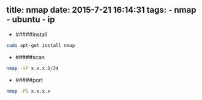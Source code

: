 title: nmap
date: 2015-7-21 16:14:31
tags: 
	- nmap
	- ubuntu
	- ip
---

* #####install
```bash
sudo apt-get install nmap
```
<!--more-->
* #####scan
```bash
nmap -sP x.x.x.0/24
```

* #####port
```bash
nmap -PS x.x.x.x
```